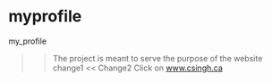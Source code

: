 # myprofile
my_profile 

>> The project is meant to serve the purpose of the website change1 <<
Change2
Click on www.csingh.ca
